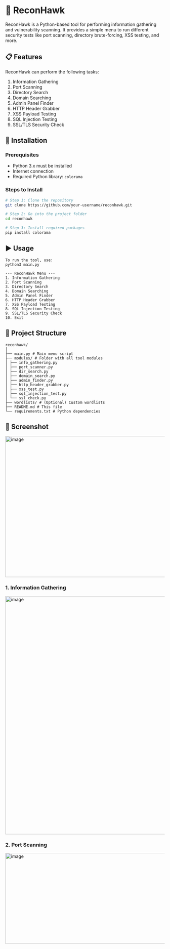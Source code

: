# 🦅 ReconHawk

ReconHawk is a Python-based tool for performing information gathering and vulnerability scanning. It provides a simple menu to run different security tests like port scanning, directory brute-forcing, XSS testing, and more.

## 📋 Features

ReconHawk can perform the following tasks:

1. Information Gathering  
2. Port Scanning  
3. Directory Search  
4. Domain Searching  
5. Admin Panel Finder  
6. HTTP Header Grabber  
7. XSS Payload Testing  
8. SQL Injection Testing  
9. SSL/TLS Security Check  

## 🚀 Installation

### Prerequisites

- Python 3.x must be installed
- Internet connection
- Required Python library: `colorama`

### Steps to Install

```bash
# Step 1: Clone the repository
git clone https://github.com/your-username/reconhawk.git

# Step 2: Go into the project folder
cd reconhawk

# Step 3: Install required packages
pip install colorama
```


## ▶️ Usage
```
To run the tool, use:
python3 main.py

--- ReconHawk Menu ---
1. Information Gathering
2. Port Scanning
3. Directory Search
4. Domain Searching
5. Admin Panel Finder
6. HTTP Header Grabber
7. XSS Payload Testing
8. SQL Injection Testing
9. SSL/TLS Security Check
10. Exit
```

## 📁 Project Structure
```
reconhawk/
│
├── main.py # Main menu script
├── modules/ # Folder with all tool modules
│ ├── info_gathering.py
│ ├── port_scanner.py
│ ├── dir_search.py
│ ├── domain_search.py
│ ├── admin_finder.py
│ ├── http_header_grabber.py
│ ├── xss_test.py
│ ├── sql_injection_test.py
│ └── ssl_check.py
├── wordlists/ # (Optional) Custom wordlists
├── README.md # This file
└── requirements.txt # Python dependencies

```
## 📸 Screenshot



<img width="1200" height="446" alt="image" src="https://github.com/user-attachments/assets/01d73147-e0df-4455-b735-d6ed1677ba6e" />

### 1. Information Gathering
<img width="1266" height="753" alt="image" src="https://github.com/user-attachments/assets/865058c2-0339-4b49-b173-a16c8a69ea52" />

### 2. Port Scanning
<img width="1200" height="287" alt="image" src="https://github.com/user-attachments/assets/deee4876-5fc1-40db-a606-22881330d9f5" />











